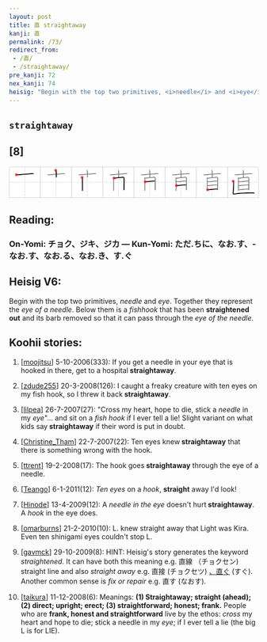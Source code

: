 ```yaml
---
layout: post
title: 直 straightaway
kanji: 直
permalink: /73/
redirect_from:
 - /直/
 - /straightaway/
pre_kanji: 72
nex_kanji: 74
heisig: "Begin with the top two primitives, <i>needle</i> and <i>eye</i>. Together they represent the <i>eye of a needle</i>. Below them is a <i>fishhook</i> that has been <b>straightened out</b> and its barb removed so that it can pass through the <i>eye of the needle</i>."
---
```


## `straightaway`

## [8]

<div class="stroke"><img src="../images/E79BB4.png" /></div>

## Reading:

### On-Yomi: チョク、ジキ、ジカ &mdash; Kun-Yomi: ただ.ちに、なお.す、-なお.す、なお.る、なお.き、す.ぐ

## Heisig V6:

Begin with the top two primitives, <i>needle</i> and <i>eye</i>. Together they represent the <i>eye of a needle</i>. Below them is a <i>fishhook</i> that has been <b>straightened out</b> and its barb removed so that it can pass through the <i>eye of the needle</i>.

## Koohii stories:

1) [<a href="http://kanji.koohii.com/profile/moojitsu">moojitsu</a>] 5-10-2006(333): If you get a needle in your eye that is hooked in there, get to a hospital<strong> straightaway</strong>.

2) [<a href="http://kanji.koohii.com/profile/zdude255">zdude255</a>] 20-3-2008(126): I caught a freaky creature with ten eyes on my fish hook, so I threw it back<strong> straightaway</strong>.

3) [<a href="http://kanji.koohii.com/profile/lilpea">lilpea</a>] 26-7-2007(27): &quot;Cross my heart, hope to die, stick a <em>needle</em> in my <em>eye</em>&quot;... and sit on a <em>fish hook</em> if I ever tell a lie! Slight variant on what kids say<strong> straightaway</strong> if their word is put in doubt.

4) [<a href="http://kanji.koohii.com/profile/Christine_Tham">Christine_Tham</a>] 22-7-2007(22): Ten eyes knew<strong> straightaway</strong> that there is something wrong with the hook.

5) [<a href="http://kanji.koohii.com/profile/ttrent">ttrent</a>] 19-2-2008(17): The hook goes<strong> straightaway</strong> through the eye of a needle.

6) [<a href="http://kanji.koohii.com/profile/Teango">Teango</a>] 6-1-2011(12): <em>Ten</em> <em>eyes</em> on a <em>hook</em>, <strong>straight</strong> away I&#039;d look!

7) [<a href="http://kanji.koohii.com/profile/Hinode">Hinode</a>] 13-4-2009(12): A <em>needle in the eye</em> doesn&#039;t hurt<strong> straightaway</strong>. A <em>hook </em>in the eye does.

8) [<a href="http://kanji.koohii.com/profile/omarburns">omarburns</a>] 21-2-2010(10): L. knew straight away that Light was Kira. Even ten shinigami eyes couldn&#039;t stop L.

9) [<a href="http://kanji.koohii.com/profile/gavmck">gavmck</a>] 29-10-2009(8): HINT: Heisig&#039;s story generates the keyword <em>straightened</em>. It can have both this meaning e.g. 直線 （チョクセン) straight line and also <em>straight away</em> e.g. 直接 (チョクセツ) <a href="midori://search?text=、直ぐ">、直ぐ</a> (すぐ). Another common sense is <em>fix or repair</em> e.g. 直す (なおす).

10) [<a href="http://kanji.koohii.com/profile/taikura">taikura</a>] 11-12-2008(6): Meanings: <strong>(1)<strong> Straightaway</strong>; straight (ahead); (2) direct; upright; erect; (3) straightforward; honest; frank.</strong> People who are <strong>frank, honest and straightforward</strong> live by the ethos: <em>cross</em> my heart and hope to die; stick a needle in my <em>eye</em>; if I ever tell a lie (the big L is for LIE).
